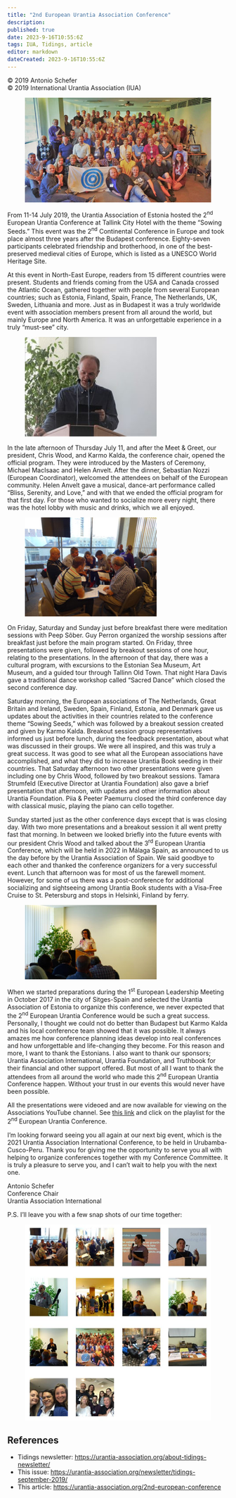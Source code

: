 ```yaml
---
title: "2nd European Urantia Association Conference"
description: 
published: true
date: 2023-9-16T10:55:6Z
tags: IUA, Tidings, article
editor: markdown
dateCreated: 2023-9-16T10:55:6Z
---
```


<p class="v-card v-sheet theme--light gray lighten-3 px-2">© 2019 Antonio Schefer<br>© 2019 International Urantia Association (IUA)</p>

<figure id="Figure_1" class="image urantiapedia">
<img src="../../../image/article/IUA_Tidings/2nd-European-Conf-706x397.jpg">
</figure>

From 11-14 July 2019, the Urantia Association of Estonia hosted the 2<sup>nd</sup> European Urantia Conference at Tallink City Hotel with the theme “Sowing Seeds.” This event was the 2<sup>nd</sup> Continental Conference in Europe and took place almost three years after the Budapest conference. Eighty-seven participants celebrated friendship and brotherhood, in one of the best-preserved medieval cities of Europe, which is listed as a UNESCO World Heritage Site.

At this event in North-East Europe, readers from 15 different countries were present. Students and friends coming from the USA and Canada crossed the Atlantic Ocean, gathered together with people from several European countries; such as Estonia, Finland, Spain, France, The Netherlands, UK, Sweden, Lithuania and more. Just as in Budapest it was a truly worldwide event with association members present from all around the world, but mainly Europe and North America. It was an unforgettable experience in a truly “must-see” city.

<figure id="Figure_2" class="image urantiapedia">
<img src="../../../image/article/IUA_Tidings/Karmelo-300x226.jpg">
</figure>

In the late afternoon of Thursday July 11, and after the Meet & Greet, our president, Chris Wood, and Karmo Kalda, the conference chair, opened the official program. They were introduced by the Masters of Ceremony, Michael MacIsaac and Helen Anvelt. After the dinner, Sebastian Nozzi (European Coordinator), welcomed the attendees on behalf of the European community. Helen Anvelt gave a musical, dance-art performance called “Bliss, Serenity, and Love,” and with that we ended the official program for that first day. For those who wanted to socialize more every night, there was the hotel lobby with music and drinks, which we all enjoyed.

<figure id="Figure_3" class="image urantiapedia">
<img src="../../../image/article/IUA_Tidings/DSC05049-300x225.jpg">
</figure>

On Friday, Saturday and Sunday just before breakfast there were meditation sessions with Peep Sõber. Guy Perron organized the worship sessions after breakfast just before the main program started. On Friday, three presentations were given, followed by breakout sessions of one hour, relating to the presentations. In the afternoon of that day, there was a cultural program, with excursions to the Estonian Sea Museum, Art Museum, and a guided tour through Tallinn Old Town. That night Hara Davis gave a traditional dance workshop called “Sacred Dance” which closed the second conference day.

Saturday morning, the European associations of The Netherlands, Great Britain and Ireland, Sweden, Spain, Finland, Estonia, and Denmark gave us updates about the activities in their countries related to the conference theme “Sowing Seeds,” which was followed by a breakout session created and given by Karmo Kalda. Breakout session group representatives informed us just before lunch, during the feedback presentation, about what was discussed in their groups. We were all inspired, and this was truly a great success. It was good to see what all the European associations have accomplished, and what they did to increase Urantia Book seeding in their countries. That Saturday afternoon two other presentations were given including one by Chris Wood, followed by two breakout sessions. Tamara Strumfeld (Executive Director at Urantia Foundation) also gave a brief presentation that afternoon, with updates and other information about Urantia Foundation. Piia & Peeter Paemurru closed the third conference day with classical music, playing the piano can cello together.

Sunday started just as the other conference days except that is was closing day. With two more presentations and a breakout session it all went pretty fast that morning. In between we looked briefly into the future events with our president Chris Wood and talked about the 3<sup>rd</sup> European Urantia Conference, which will be held in 2022 in Málaga Spain, as announced to us the day before by the Urantia Association of Spain. We said goodbye to each other and thanked the conference organizers for a very successful event. Lunch that afternoon was for most of us the farewell moment. However, for some of us there was a post-conference for additional socializing and sightseeing among Urantia Book students with a Visa-Free Cruise to St. Petersburg and stops in Helsinki, Finland by ferry.

<figure id="Figure_4" class="image urantiapedia">
<img src="../../../image/article/IUA_Tidings/DSC07991-300x169.jpg">
</figure>

When we started preparations during the 1<sup>st</sup> European Leadership Meeting in October 2017 in the city of Sitges-Spain and selected the Urantia Association of Estonia to organize this conference, we never expected that the 2<sup>nd</sup> European Urantia Conference would be such a great success. Personally, I thought we could not do better than Budapest but Karmo Kalda and his local conference team showed that it was possible. It always amazes me how conference planning ideas develop into real conferences and how unforgettable and life-changing they become. For this reason and more, I want to thank the Estonians. I also want to thank our sponsors; Urantia Association International, Urantia Foundation, and Truthbook for their financial and other support offered. But most of all I want to thank the attendees from all around the world who made this 2<sup>nd</sup> European Urantia Conference happen. Without your trust in our events this would never have been possible.

All the presentations were videoed and are now available for viewing on the Associations YouTube channel. See [this link](https://www.youtube.com/channel/UC_a2gwYGKpctnii4_nx8_vA/playlists) and click on the playlist for the 2<sup>nd</sup> European Urantia Conference.

I’m looking forward seeing you all again at our next big event, which is the 2021 Urantia Association International Conference, to be held in Urubamba-Cusco-Peru. Thank you for giving me the opportunity to serve you all with helping to organize conferences together with my Conference Committee. It is truly a pleasure to serve you, and I can’t wait to help you with the next one.

Antonio Schefer  
Conference Chair  
Urantia Association International

P.S. I’ll leave you with a few snap shots of our time together:

<figure id="Figure_5" class="image urantiapedia">
<img src="../../../image/article/IUA_Tidings/EUr_conf_2.jpg">
</figure>

## References

- Tidings newsletter: https://urantia-association.org/about-tidings-newsletter/
- This issue: https://urantia-association.org/newsletter/tidings-september-2019/
- This article: https://urantia-association.org/2nd-european-conference